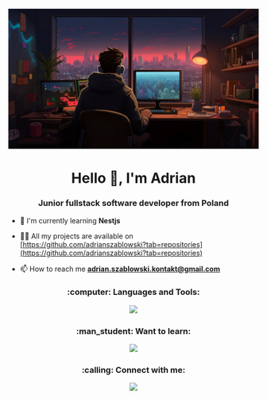 ![MasterHead](https://raw.githubusercontent.com/Hoodie1309/hoodie1309/main/readme-img.png)
<h1 align="center">Hello 👋, I'm Adrian</h1>
<h3 align="center">Junior fullstack software developer from Poland</h3>

- 🌱 I'm currently learning **Nestjs**

- 👨‍💻 All my projects are available on [https://github.com/adrianszablowski?tab=repositories](https://github.com/adrianszablowski?tab=repositories)

- 📫 How to reach me **adrian.szablowski.kontakt@gmail.com**

<h3 align="center">:computer: Languages and Tools:</h3>
<p align="center">
  <a href="https://skillicons.dev">
    <img src="https://skillicons.dev/icons?i=vscode,tailwind,ts,react,nextjs,nestjs,postgres,git,supabase" />
  </a>
</p>

<h3 align="center">:man_student: Want to learn:</h3>
<p align="center">
  <a href="https://skillicons.dev">
    <img src="https://skillicons.dev/icons?i=aws" />
  </a>
</p>

<h3 align="center">:calling: Connect with me:</h3>
<p align="center">
  <a href="https://skillicons.dev">
    <img src="https://skillicons.dev/icons?i=linkedin" />
  </a>
</p>
